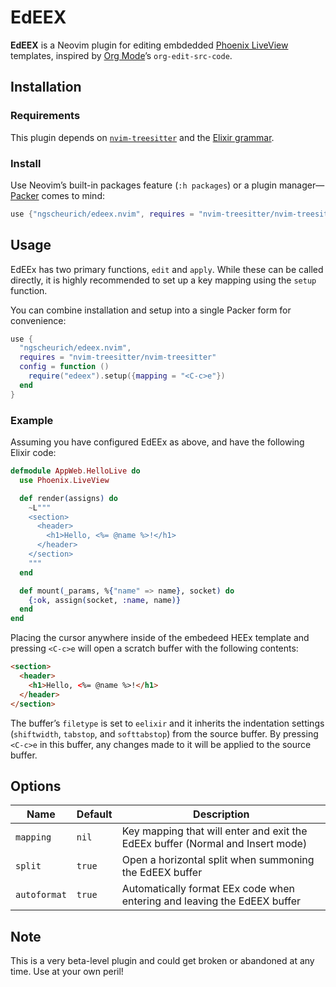 # EdEEX

**EdEEX** is a Neovim plugin for editing embdedded [Phoenix LiveView] templates, inspired by [Org Mode]ʼs `org-edit-src-code`.

## Installation

### Requirements

This plugin depends on [`nvim-treesitter`] and the [Elixir grammar].

### Install

Use Neovimʼs built-in packages feature (`:h packages`) or a plugin manager—[Packer] comes to mind:

```lua
use {"ngscheurich/edeex.nvim", requires = "nvim-treesitter/nvim-treesitter"}
```

## Usage

EdEEx has two primary functions, `edit` and `apply`. While these can be called directly, it is highly recommended to set up a key mapping using the `setup` function.

You can combine installation and setup into a single Packer form for convenience:

```lua
use {
  "ngscheurich/edeex.nvim",
  requires = "nvim-treesitter/nvim-treesitter"
  config = function ()
    require("edeex").setup({mapping = "<C-c>e"})
  end
}
```

### Example

Assuming you have configured EdEEx as above, and have the following Elixir code:

```elixir
defmodule AppWeb.HelloLive do
  use Phoenix.LiveView

  def render(assigns) do
    ~L"""
    <section>
      <header>
        <h1>Hello, <%= @name %>!</h1>
      </header>
    </section>
    """
  end

  def mount(_params, %{"name" => name}, socket) do
    {:ok, assign(socket, :name, name)}
  end
end
```

Placing the cursor anywhere inside of the embedeed HEEx template and pressing `<C-c>e` will open a scratch buffer with the following contents:

```html
<section>
  <header>
    <h1>Hello, <%= @name %>!</h1>
  </header>
</section>
```

The bufferʼs `filetype` is set to `eelixir` and it inherits the indentation settings (`shiftwidth`, `tabstop`, and `softtabstop`) from the source buffer. By pressing `<C-c>e` in this buffer, any changes made to it will be applied to the source buffer.

## Options

| Name         | Default | Description                                                                    |
| ------------ | ------- | ------------------------------------------------------------------------------ |
| `mapping`    | `nil`   | Key mapping that will enter and exit the EdEEx buffer (Normal and Insert mode) |
| `split`      | `true`  | Open a horizontal split when summoning the EdEEX buffer                        |
| `autoformat` | `true`  | Automatically format EEx code when entering and leaving the EdEEX buffer       |

## Note

This is a very beta-level plugin and could get broken or abandoned at any time. Use at your own peril!

[Org Mode]: https://orgmode.org/
[Phoenix LiveView]: https://hexdocs.pm/phoenix_live_view/Phoenix.LiveView.html
[`nvim-treesitter`]: https://github.com/nvim-treesitter/nvim-treesitter
[Elixir grammar]: https://github.com/elixir-lang/tree-sitter-elixir
[Packer]: https://github.com/wbthomason/packer.nvim
